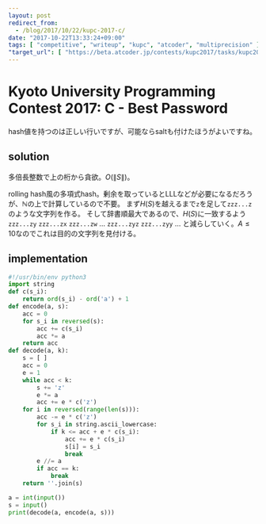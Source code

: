 ```yaml
---
layout: post
redirect_from:
  - /blog/2017/10/22/kupc-2017-c/
date: "2017-10-22T13:33:24+09:00"
tags: [ "competitive", "writeup", "kupc", "atcoder", "multiprecision" ]
"target_url": [ "https://beta.atcoder.jp/contests/kupc2017/tasks/kupc2017_c" ]
---
```


# Kyoto University Programming Contest 2017: C - Best Password

hash値を持つのは正しい行いですが、可能ならsaltも付けたほうがよいですね。

## solution

多倍長整数で上の桁から貪欲。$O(\|S\|)$。

rolling hash風の多項式hash。剰余を取っているとLLLなどが必要になるだろうが、$\mathbb{N}$の上で計算しているので不要。
まず$H(S)$を越えるまで`z`を足して`zzz...z`のような文字列を作る。
そして辞書順最大であるので、$H(S)$に一致するよう`zzz...zy` `zzz...zx` `zzz...zw` $\dots$ `zzz...zyz` `zzz...zyy` $\dots$ と減らしていく。$A \le 10$なのでこれは目的の文字列を見付ける。


## implementation

``` python
#!/usr/bin/env python3
import string
def c(s_i):
    return ord(s_i) - ord('a') + 1
def encode(a, s):
    acc = 0
    for s_i in reversed(s):
        acc += c(s_i)
        acc *= a
    return acc
def decode(a, k):
    s = [ ]
    acc = 0
    e = 1
    while acc < k:
        s += 'z'
        e *= a
        acc += e * c('z')
    for i in reversed(range(len(s))):
        acc -= e * c('z')
        for s_i in string.ascii_lowercase:
            if k <= acc + e * c(s_i):
                acc += e * c(s_i)
                s[i] = s_i
                break
        e //= a
        if acc == k:
            break
    return ''.join(s)

a = int(input())
s = input()
print(decode(a, encode(a, s)))
```
